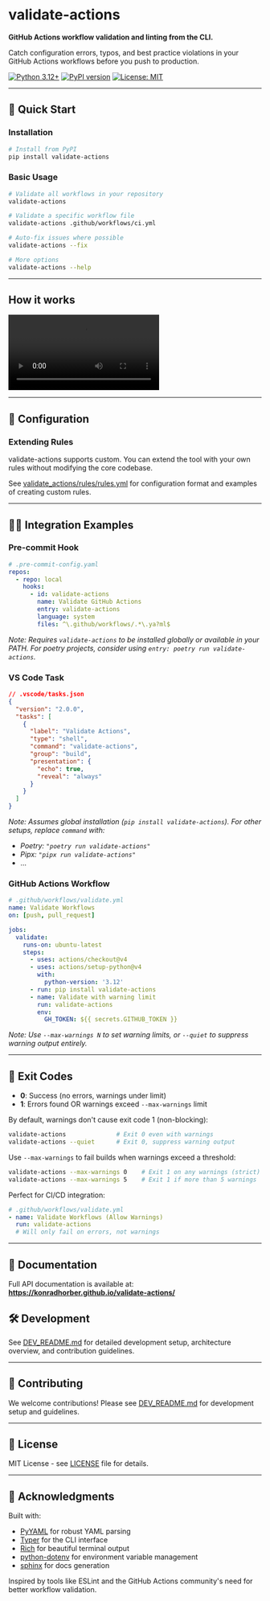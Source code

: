# validate-actions

**GitHub Actions workflow validation and linting from the CLI.**

Catch configuration errors, typos, and best practice violations in your GitHub Actions workflows before you push to production.

[![Python 3.12+](https://img.shields.io/badge/python-3.12+-blue.svg)](https://www.python.org/downloads/)
[![PyPI version](https://badge.fury.io/py/validate-actions.svg)](https://badge.fury.io/py/validate-actions)
[![License: MIT](https://img.shields.io/badge/License-MIT-yellow.svg)](https://opensource.org/licenses/MIT)

---

## 🚀 Quick Start

### Installation

```bash
# Install from PyPI
pip install validate-actions
```

### Basic Usage

```bash
# Validate all workflows in your repository
validate-actions

# Validate a specific workflow file
validate-actions .github/workflows/ci.yml

# Auto-fix issues where possible
validate-actions --fix

# More options
validate-actions --help
```

---

## How it works
<video controls src="demo.mov" title="Title"></video>

---

## 🔧 Configuration


### Extending Rules

validate-actions supports custom. You can extend the tool with your own rules without modifying the core codebase.

See [validate_actions/rules/rules.yml](validate_actions/rules/rules.yml) for configuration format and examples of creating custom rules.

---

## 🏃‍♂️ Integration Examples

### Pre-commit Hook
```yaml
# .pre-commit-config.yaml
repos:
  - repo: local
    hooks:
      - id: validate-actions
        name: Validate GitHub Actions
        entry: validate-actions
        language: system
        files: ^\.github/workflows/.*\.ya?ml$
```

*Note: Requires `validate-actions` to be installed globally or available in your PATH. For poetry projects, consider using `entry: poetry run validate-actions`.*

### VS Code Task
```json
// .vscode/tasks.json
{
  "version": "2.0.0",
  "tasks": [
    {
      "label": "Validate Actions",
      "type": "shell", 
      "command": "validate-actions",
      "group": "build",
      "presentation": {
        "echo": true,
        "reveal": "always"
      }
    }
  ]
}
```

*Note: Assumes global installation (`pip install validate-actions`). For other setups, replace `command` with:*
- *Poetry: `"poetry run validate-actions"`*
- *Pipx: `"pipx run validate-actions"`*
- ...

### GitHub Actions Workflow
```yaml
# .github/workflows/validate.yml
name: Validate Workflows
on: [push, pull_request]

jobs:
  validate:
    runs-on: ubuntu-latest
    steps:
      - uses: actions/checkout@v4
      - uses: actions/setup-python@v4
        with:
          python-version: '3.12'
      - run: pip install validate-actions
      - name: Validate with warning limit
        run: validate-actions
        env:
          GH_TOKEN: ${{ secrets.GITHUB_TOKEN }}
```
*Note: Use `--max-warnings N` to set warning limits, or `--quiet` to suppress warning output entirely.*

---

## 🚦 Exit Codes

- **0**: Success (no errors, warnings under limit)
- **1**: Errors found OR warnings exceed `--max-warnings` limit

By default, warnings don't cause exit code 1 (non-blocking):
```bash
validate-actions              # Exit 0 even with warnings
validate-actions --quiet      # Exit 0, suppress warning output  
```

Use `--max-warnings` to fail builds when warnings exceed a threshold:
```bash
validate-actions --max-warnings 0    # Exit 1 on any warnings (strict)
validate-actions --max-warnings 5    # Exit 1 if more than 5 warnings
```

Perfect for CI/CD integration:
```yaml
# .github/workflows/validate.yml
- name: Validate Workflows (Allow Warnings)
  run: validate-actions
  # Will only fail on errors, not warnings
```

---

## 📖 Documentation

Full API documentation is available at: **https://konradhorber.github.io/validate-actions/**

## 🛠️ Development

See [DEV_README.md](DEV_README.md) for detailed development setup, architecture overview, and contribution guidelines.

---

## 🤝 Contributing

We welcome contributions! Please see [DEV_README.md](DEV_README.md) for development setup and guidelines.

---

## 📄 License

MIT License - see [LICENSE](LICENSE) file for details.

---

## 🙏 Acknowledgments

Built with:
- [PyYAML](https://pyyaml.org/) for robust YAML parsing
- [Typer](https://typer.tiangolo.com/) for the CLI interface
- [Rich](https://rich.readthedocs.io/) for beautiful terminal output
- [python-dotenv](https://github.com/theskumar/python-dotenv) for environment variable management  
- [sphinx](https://github.com/sphinx-doc/sphinx) for docs generation

Inspired by tools like ESLint and the GitHub Actions community's need for better workflow validation.